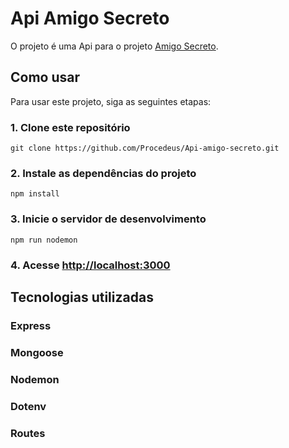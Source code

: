 # Api Amigo Secreto
O projeto é uma Api para o projeto [Amigo Secreto](https://github.com/Procedeus/React-amigo-secreto).

## Como usar
Para usar este projeto, siga as seguintes etapas:

### 1. Clone este repositório
`git clone https://github.com/Procedeus/Api-amigo-secreto.git`

### 2. Instale as dependências do projeto
`npm install`

### 3. Inicie o servidor de desenvolvimento
`npm run nodemon`

### 4. Acesse [http://localhost:3000](http://localhost:3000)

## Tecnologias utilizadas
### Express
### Mongoose
### Nodemon
### Dotenv
### Routes

